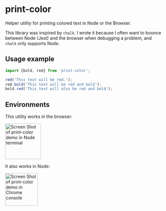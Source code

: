 # print-color
Helper utility for printing colored text in Node or the Browser.

This library was inspired by `chalk`. I wrote it because I often want to bounce between Node (Jest) and the browser when debugging a problem, and `chalk` only supports Node.

## Usage example
```js
import {bold, red} from 'print-color';

red('This text will be red.');
red.bold('This text will be red and bold');
bold.red('This text will also be red and bold');
```

## Environments
This utility works in the browser:

<img width="114" alt="Screen Shot of print-color demo in Node terminal" src="https://user-images.githubusercontent.com/29597/150039892-793751cb-eb80-49f1-8c9e-7f3a2450bff4.png">

It also works in Node:

<img width="104" alt="Screen Shot of print-color demo in Chrome console" src="https://user-images.githubusercontent.com/29597/150039894-99155523-7acc-4e37-8651-2193dfd687fa.png">
